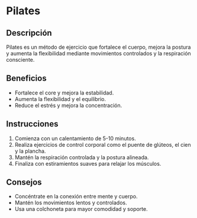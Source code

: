 # Pilates  

## Descripción  
Pilates es un método de ejercicio que fortalece el cuerpo, mejora la postura y aumenta la flexibilidad mediante movimientos controlados y la respiración consciente.  

## Beneficios  
- Fortalece el core y mejora la estabilidad.  
- Aumenta la flexibilidad y el equilibrio.  
- Reduce el estrés y mejora la concentración.  

## Instrucciones  
1. Comienza con un calentamiento de 5-10 minutos.  
2. Realiza ejercicios de control corporal como el puente de glúteos, el cien y la plancha.  
3. Mantén la respiración controlada y la postura alineada.  
4. Finaliza con estiramientos suaves para relajar los músculos.  

## Consejos  
- Concéntrate en la conexión entre mente y cuerpo.  
- Mantén los movimientos lentos y controlados.  
- Usa una colchoneta para mayor comodidad y soporte.  
